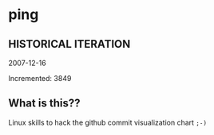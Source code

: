 # ping

## HISTORICAL ITERATION
2007-12-16

Incremented: 3849

## What is this?? 
Linux skills to hack the github commit visualization chart `;-)`
